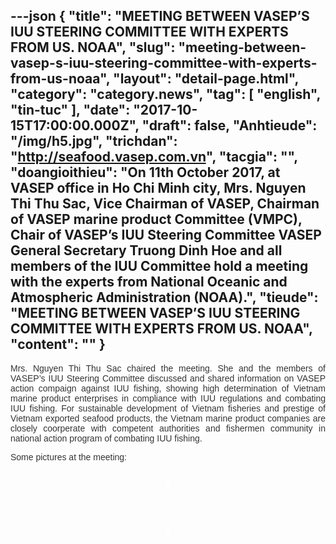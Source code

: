 ---json
{
    "title": "MEETING BETWEEN VASEP’S IUU STEERING COMMITTEE WITH EXPERTS FROM US. NOAA",
    "slug": "meeting-between-vasep-s-iuu-steering-committee-with-experts-from-us-noaa",
    "layout": "detail-page.html",
    "category": "category.news",
    "tag": [
        "english",
        "tin-tuc"
    ],
    "date": "2017-10-15T17:00:00.000Z",
    "draft": false,
    "Anhtieude": "/img/h5.jpg",
    "trichdan": "http://seafood.vasep.com.vn",
    "tacgia": "",
    "doangioithieu": "On 11th October 2017, at VASEP office in Ho Chi Minh city, Mrs. Nguyen Thi Thu Sac, Vice Chairman of VASEP, Chairman of VASEP marine product Committee (VMPC), Chair of VASEP’s IUU Steering Committee VASEP General Secretary Truong Dinh Hoe and all members of the IUU Committee hold a meeting with the experts from National Oceanic and Atmospheric Administration (NOAA).",
    "tieude": "MEETING BETWEEN VASEP’S IUU STEERING COMMITTEE WITH EXPERTS FROM US. NOAA",
    "__content__": ""
}
---
<p style="margin-left:0in; margin-right:0in; text-align:justify"><span style="font-size:14px"><span style="color:#333333"><span style="font-family:Arial"><span style="background-color:#ffffff">Mrs. Nguyen Thi Thu Sac chaired the meeting. She and the members of VASEP&rsquo;s IUU Steering Committee discussed and shared information on VASEP action compaign against IUU fishing, showing high determination of Vietnam marine product enterprises in compliance with IUU regulations and combating IUU fishing. For sustainable development of Vietnam fisheries and prestige of Vietnam exported seafood products, the Vietnam marine product companies are closely coorperate with competent authorities and fishermen community in national action program of combating IUU fishing.</span></span></span></span></p>

<p style="margin-left:0in; margin-right:0in; text-align:justify"><span style="font-size:14px"><span style="color:#333333"><span style="font-family:Arial"><span style="background-color:#ffffff">Some pictures at the meeting:</span></span></span></span></p>

<p style="margin-left:0in; margin-right:0in; text-align:center"><span style="font-size:14px"><span style="font-family:Arial"><span style="background-color:#ffffff"><span style="color:#1b1b1b"><img alt="" src="http://vasep.com.vn/Uploads/image/PublicFile/image/Thuy/h2.jpg" /></span></span></span></span></p>

<p style="margin-left:0in; margin-right:0in; text-align:center"><span style="font-size:14px"><span style="font-family:Arial"><span style="background-color:#ffffff"><span style="color:#1b1b1b">&nbsp;</span></span></span></span></p>

<p style="margin-left:0in; margin-right:0in; text-align:center"><span style="font-size:14px"><span style="font-family:Arial"><span style="background-color:#ffffff"><span style="color:#1b1b1b"><img alt="" src="http://vasep.com.vn/Uploads/image/PublicFile/image/Thuy/h3.jpg" /></span></span></span></span></p>

<p style="margin-left:0in; margin-right:0in; text-align:center"><span style="font-size:14px"><span style="font-family:Arial"><span style="background-color:#ffffff"><span style="color:#1b1b1b">&nbsp;</span></span></span></span></p>

<p style="margin-left:0in; margin-right:0in; text-align:center"><span style="font-size:14px"><span style="font-family:Arial"><span style="background-color:#ffffff"><span style="color:#1b1b1b"><img alt="" src="http://vasep.com.vn/Uploads/image/PublicFile/image/Thuy/h4.jpg" /></span></span></span></span><span style="font-size:14px"><span style="font-family:Arial"><span style="background-color:#ffffff"><span style="color:#1b1b1b">&nbsp;</span></span></span></span></p>

<p style="margin-left:0in; margin-right:0in; text-align:center"><span style="font-size:13px"><span style="font-family:Arial"><span style="background-color:#ffffff"><span style="color:#1b1b1b"><span style="font-size:10pt"><span style="font-size:14px"><img alt="" src="http://vasep.com.vn/Uploads/image/PublicFile/image/Thuy/h8.jpg" /></span></span></span></span></span></span></p>
